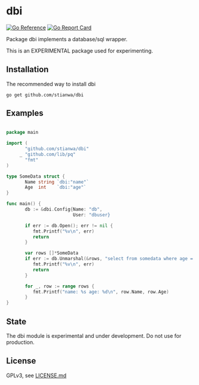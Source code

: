 # dbi
[![Go Reference](https://pkg.go.dev/badge/github.com/stianwa/dbi.svg)](https://pkg.go.dev/github.com/stianwa/dbi) [![Go Report Card](https://goreportcard.com/badge/github.com/stianwa/idbi)](https://goreportcard.com/report/github.com/stianwa/dbi)

Package dbi implements a database/sql wrapper.

This is an EXPERIMENTAL package used for experimenting.

Installation
------------

The recommended way to install dbi

```
go get github.com/stianwa/dbi
```

Examples
--------

```go

package main
 
import (
       "github.com/stianwa/dbi"
     _ "github.com/lib/pq"
       "fmt"
)

type SomeData struct {
       Name string `dbi:"name"`
       Age  int    `dbi:"age"`
}

func main() {
       db := &dbi.Config{Name: "db",
                         User: "dbuser}

       if err := db.Open(); err != nil {
          fmt.Printf("%v\n", err)
          return
       }

       var rows []*SomeData
       if err := db.Unmarshal(&rows, "select from somedata where age = ?", 21); err != nil {
          fmt.Printf("%v\n", err)
          return
       }

       for _, row := range rows {
          fmt.Printf("name: %s age: %d\n", row.Name, row.Age)
       }
}
```

State
-------
The dbi module is experimental and under development. Do not use for production.


License
-------

GPLv3, see [LICENSE.md](LICENSE.md)
